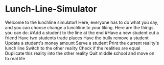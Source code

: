 # Lunch-Line-Simulator
Welcome to the lunchline simulator! Here, everyone has to do what you say, and you can choose change a lunchline to your liking. Here are the things you can do:
#Add a student to the line at the end
#Have a new student cut a friend
Have two students trade places
Have the bully remove a student
Update a student's money amount
Serve a student
Print the current reality's lunch line
Switch to the other reality
Check if the realities are equal
Duplicate this reality into the other reality
Quit middle school and move on to real life
